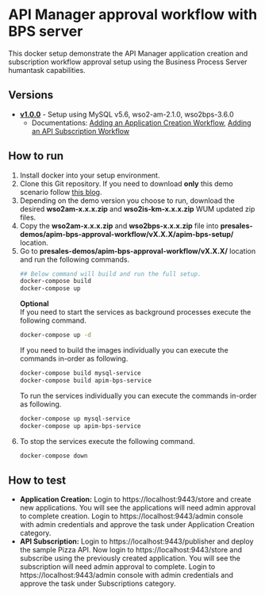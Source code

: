 # API Manager approval workflow with BPS server
This docker setup demonstrate the API Manager application creation and subscription workflow approval setup using the Business Process Server humantask capabilities. 

## Versions
* [**v1.0.0**](v1.0.0) - Setup using MySQL v5.6, wso2-am-2.1.0, wso2bps-3.6.0
  * Documentations: [Adding an Application Creation Workflow](https://docs.wso2.com/display/AM210/Adding+an+Application+Creation+Workflow), [Adding an API Subscription Workflow](https://docs.wso2.com/display/AM210/Adding+an+API+Subscription+Workflow)

## How to run
1. Install docker into your setup environment.
2. Clone this Git repository. If you need to download **only** this demo scenario follow [this blog](http://amalg-blogs.blogspot.com/2017/12/github-clone-only-sub-directory-of.html).
3. Depending on the demo version you choose to run, download the desired **wso2am-x.x.x.zip** and **wso2is-km-x.x.x.zip** WUM updated zip files.
4. Copy the **wso2am-x.x.x.zip** and **wso2bps-x.x.x.zip** file into **presales-demos/apim-bps-approval-workflow/vX.X.X/apim-bps-setup/** location.
5. Go to **presales-demos/apim-bps-approval-workflow/vX.X.X/** location and run the following commands.
    ```bash
    ## Below command will build and run the full setup.
    docker-compose build
    docker-compose up
    ```
    **Optional**  
    If you need to start the services as background processes execute the following command.
    ```bash
    docker-compose up -d
    ```
    If you need to build the images individually you can execute the commands in-order as following.
    ```bash
    docker-compose build mysql-service
    docker-compose build apim-bps-service
    ```
    To run the services individually you can execute the commands in-order as following.
    ```bash
    docker-compose up mysql-service
    docker-compose up apim-bps-service
    ```
6. To stop the services execute the following command. 
    ```bash
    docker-compose down
    ```
## How to test 
* **Application Creation:** Login to https://localhost:9443/store and create new applications. You will see the applications will need admin approval to complete creation. Login to https://localhost:9443/admin console with admin credentials and approve the task under Application Creation category.
* **API Subscription:** Login to https://localhost:9443/publisher and deploy the sample Pizza API. Now login to https://localhost:9443/store and subscribe using the previously created application. You will see the subscription will need admin approval to complete. Login to https://localhost:9443/admin console with admin credentials and approve the task under Subscriptions category.
